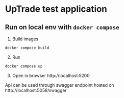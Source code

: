 # UpTrade test application

## Run on local env with `docker compose`
1. Build images
```bash
docker compose build
```
2. Run
```bash
docker compose up
```
3. Open in browser http://localhost:5200

Api can be used through swagger endpoint hosted on http://localhost:5058/swagger 